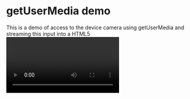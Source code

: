 getUserMedia demo
==================

This is a demo of access to the device camera using getUserMedia and streaming this input into a HTML5 <video> element.
